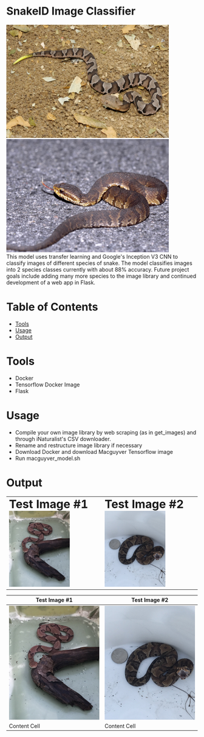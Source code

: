 # SnakeID Image Classifier
<div>
  <img src="snake_images/1.jpeg" width="428" height="298"/>
  <img src="snake_images/2.jpeg" width="428" height="298"/>
</div>
This model uses transfer learning and Google's Inception V3 CNN to classify images of different species of snake. The model classifies images into 2 species classes currently with about 88% accuracy. Future project goals include adding many more species to the image library and continued development of a web app in Flask.

# Table of Contents
* [Tools](#tools)
* [Usage](#usage)
* [Output](#output)

# <a name="tools"></a>Tools
* Docker
* Tensorflow Docker Image
* Flask

# <a name="usage"></a>Usage
* Compile your own image library by web scraping (as in get_images) and through iNaturalist's CSV downloader.
* Rename and restructure image library if necessary
* Download Docker and download Macguyver Tensorflow image
* Run macguyver_model.sh

# <a name="output"></a>Output
<table border="0">
 <tr>
    <td><b style="font-size:30px">Test Image #1</b>
      <img src="snake_images/827.jpg" width="160" height="200"/>
   </td>
    <td><b style="font-size:30px">Test Image #2</b>
      <img src="snake_images/1050.jpg" width="160" height="200"/>
   </td>
 </tr>
</table>

<center>
  
| Test Image #1  | Test Image #2 |
| ------------- | ------------- |
| <img src="snake_images/827.jpg" width="260" height="300"/>  | <img src="snake_images/1050.jpg" width="260" height="300"/>  |
| Content Cell  | Content Cell  |

</center>
